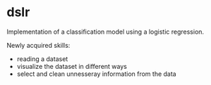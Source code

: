 # dslr

Implementation of a classification model using a logistic regression.

Newly acquired skills:
 - reading a dataset
 - visualize the dataset in different ways
 - select and clean unnesseray information from the data 
